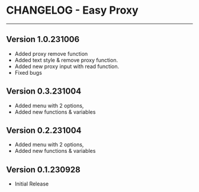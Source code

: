 # **CHANGELOG - Easy Proxy**
--------------
## Version 1.0.231006
- Added proxy remove function
- Added text style & remove proxy function.
- Added new proxy input with read function.
- Fixed bugs


## Version 0.3.231004
- Added menu with 2 options, 
- Added new functions & variables


## Version 0.2.231004
- Added menu with 2 options, 
- Added new functions & variables

  
## Version 0.1.230928
- Initial Release
